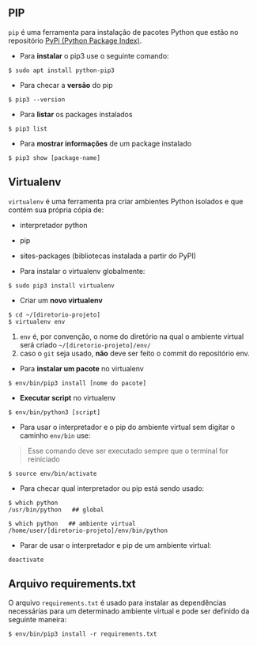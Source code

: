 ## PIP
`pip` é uma ferramenta para instalação de pacotes Python que estão no repositório [PyPi (Python Package Index)](https://pypi.org/).

- Para **instalar** o pip3 use o seguinte comando:
```
$ sudo apt install python-pip3
```
- Para checar a **versão** do pip

```
$ pip3 --version
```
- Para **listar** os packages instalados
```
$ pip3 list
```
- Para **mostrar informações** de um package instalado
```
$ pip3 show [package-name]
```
## Virtualenv
`virtualenv` é uma ferramenta pra criar ambientes Python isolados e que contém sua própria cópia de:
- interpretador python
- pip
- sites-packages (bibliotecas instalada a partir do PyPI)

- Para instalar o virtualenv globalmente:
```
$ sudo pip3 install virtualenv
```
- Criar um **novo virtualenv**
```
$ cd ~/[diretorio-projeto]
$ virtualenv env
``` 
  1. `env` é, por convenção, o nome do diretório na qual o ambiente virtual será criado `~/[diretorio-projeto]/env/`
  2. caso o `git` seja usado, **não** deve ser feito o commit do repositório env.

- Para **instalar um pacote** no virtualenv
```
$ env/bin/pip3 install [nome do pacote]
```
- **Executar script** no virtualenv
```
$ env/bin/python3 [script]
```
- Para usar o interpretador e o pip do ambiente virtual sem digitar o caminho `env/bin` use:
> Esse comando deve ser executado sempre que o terminal for reiniciado
```
$ source env/bin/activate
```
- Para checar qual interpretador ou pip está sendo usado:
```
$ which python   
/usr/bin/python   ## global

$ which python   ## ambiente virtual
/home/user/[diretorio-projeto]/env/bin/python
```
- Parar de usar o interpretador e pip de um ambiente virtual:
```
deactivate
```

## Arquivo requirements.txt 

O arquivo `requirements.txt` é usado para instalar as dependências necessárias para um determinado ambiente virtual e pode ser definido da seguinte maneira:
```
$ env/bin/pip3 install -r requirements.txt
```

